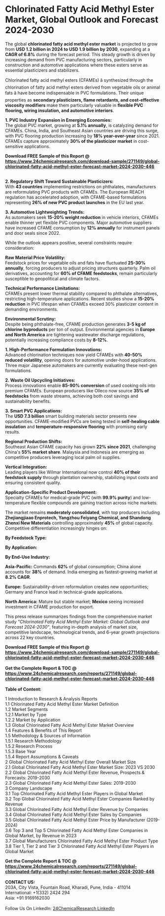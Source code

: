 <h1>Chlorinated Fatty Acid Methyl Ester Market, Global Outlook and Forecast 2024-2030</h1><p>The global <strong>chlorinated fatty acid methyl ester market</strong> is projected to grow from <strong>USD 1.2 billion in 2024 to USD 1.9 billion by 2030</strong>, expanding at a <strong>CAGR of 6.8%</strong> during the forecast period. This steady growth is driven by increasing demand from PVC manufacturing sectors, particularly in construction and automotive applications where these esters serve as essential plasticizers and stabilizers.</p><p>Chlorinated fatty acid methyl esters (CFAMEs) â synthesized through the chlorination of fatty acid methyl esters derived from vegetable oils or animal fats â have become indispensable in PVC formulations. Their unique properties as <strong>secondary plasticizers, flame retardants, and cost-effective viscosity modifiers</strong> make them particularly valuable in <strong>flexible PVC flooring, wiring insulation, and automotive interiors</strong>.</p><p><strong>1. PVC Industry Expansion in Emerging Economies:</strong><br>
The global PVC market, growing at <strong>5.1% annually</strong>, is catalyzing demand for CFAMEs. China, India, and Southeast Asian countries are driving this surge, with PVC flooring production increasing by <strong>18% year-over-year</strong> since 2021. CFAMEs capture approximately <strong>30% of the plasticizer market</strong> in cost-sensitive applications.</p><div><b>Download FREE Sample of this Report @ 
            <a href="https://www.24chemicalresearch.com/download-sample/271149/global-chlorinated-fatty-acid-methyl-ester-forecast-market-2024-2030-446">
            https://www.24chemicalresearch.com/download-sample/271149/global-chlorinated-fatty-acid-methyl-ester-forecast-market-2024-2030-446</a></b></div><br><p><strong>2. Regulatory Shift Toward Sustainable Plasticizers:</strong><br>
With <strong>43 countries</strong> implementing restrictions on phthalates, manufacturers are reformulating PVC products with CFAMEs. The European REACH regulation has accelerated adoption, with CFAME-based formulations representing <strong>26% of new PVC product launches</strong> in the EU last year.</p><p><strong>3. Automotive Lightweighting Trends:</strong><br>
As automakers seek <strong>15-20% weight reduction</strong> in vehicle interiors, CFAMEs enable thinner yet flexible PVC components. Major automotive suppliers have increased CFAME consumption by <strong>12% annually</strong> for instrument panels and door seals since 2022.</p><p>While the outlook appears positive, several constraints require consideration:</p><p><strong>Raw Material Price Volatility:</strong><br>
	Feedstock prices for vegetable oils and fats have fluctuated <strong>25-30% annually</strong>, forcing producers to adjust pricing structures quarterly. Palm oil derivatives, accounting for <strong>60% of CFAME feedstocks</strong>, remain particularly susceptible to geopolitical and climate factors.</p><p><strong>Technical Performance Limitations:</strong><br>
	CFAMEs present lower thermal stability compared to phthalate alternatives, restricting high-temperature applications. Recent studies show a <strong>15-20% reduction</strong> in PVC lifespan when CFAMEs exceed 30% plasticizer content in demanding environments.</p><p><strong>Environmental Scrutiny:</strong><br>
	Despite being phthalate-free, CFAME production generates <strong>3-5 kg of chlorine byproducts</strong> per ton of output. Environmental agencies in <strong>Europe and North America</strong> are tightening wastewater discharge regulations, potentially increasing compliance costs by <strong>8-12%</strong>.</p><p><strong>1. High-Performance Formulation Innovations:</strong><br>
Advanced chlorination techniques now yield CFAMEs with <strong>40-50% reduced volatility</strong>, opening doors for automotive under-hood applications. Three major Japanese automakers are currently evaluating these next-gen formulations.</p><p><strong>2. Waste Oil Upcycling Initiatives:</strong><br>
Process innovations enable <strong>85-90% conversion</strong> of used cooking oils into premium CFAMEs. European producers like Olleco now source <strong>35% of feedstocks</strong> from waste streams, achieving both cost savings and sustainability benefits.</p><p><strong>3. Smart PVC Applications:</strong><br>
The <strong>USD 7.3 billion</strong> smart building materials sector presents new opportunities. CFAME-modified PVCs are being tested in <strong>self-healing cable insulation</strong> and <strong>temperature-responsive flooring</strong> with promising early results.</p><p><strong>Regional Production Shifts:</strong><br>
	Southeast Asian CFAME capacity has grown <strong>22% since 2021</strong>, challenging China's <strong>55% market share</strong>. Malaysia and Indonesia are emerging as competitive producers leveraging local palm oil supplies.</p><p><strong>Vertical Integration:</strong><br>
	Leading players like Wilmar International now control <strong>40% of their feedstock supply</strong> through plantation ownership, stabilizing input costs and ensuring consistent quality.</p><p><strong>Application-Specific Product Development:</strong><br>
	Specialty CFAMEs for medical-grade PVC (with <strong>99.9% purity</strong>) and low-temperature flexible compounds are gaining traction across niche markets.</p><p>The market remains <strong>moderately consolidated</strong>, with top producers including <strong>Zhejiangjiaao Enprotech, Yangzhou Feiyang Chemical, and Shandong Zhenxi New Materials</strong> controlling approximately <strong>45%</strong> of global capacity. Competitive differentiation increasingly hinges on:</p><p><strong>By Feedstock Type:</strong></p><p><strong>By Application:</strong></p><p><strong>By End-Use Industry:</strong></p><p><strong>Asia-Pacific:</strong> Commands <strong>62%</strong> of global consumption; China alone accounts for <strong>38%</strong> of demand. India emerging as fastest-growing market at <strong>8.2% CAGR</strong>.</p><p><strong>Europe:</strong> Sustainability-driven reformulation creates new opportunities; Germany and France lead in technical-grade applications.</p><p><strong>North America:</strong> Mature but stable market; <strong>Mexico</strong> seeing increased investment in CFAME production for export.</p><p>This press release summarizes findings from the comprehensive market study <em>"Chlorinated Fatty Acid Methyl Ester Market: Global Outlook and Forecast 2024-2030"</em>, featuring in-depth analysis of market size, competitive landscape, technological trends, and 6-year growth projections across 22 key countries.</p><div><b>Download FREE Sample of this Report @ 
            <a href="https://www.24chemicalresearch.com/download-sample/271149/global-chlorinated-fatty-acid-methyl-ester-forecast-market-2024-2030-446">
            https://www.24chemicalresearch.com/download-sample/271149/global-chlorinated-fatty-acid-methyl-ester-forecast-market-2024-2030-446</a></b></div><br><div><b>Get the Complete Report & TOC @ 
            <a href="https://www.24chemicalresearch.com/reports/271149/global-chlorinated-fatty-acid-methyl-ester-forecast-market-2024-2030-446">
            https://www.24chemicalresearch.com/reports/271149/global-chlorinated-fatty-acid-methyl-ester-forecast-market-2024-2030-446</a></b></div><br>
            <b>Table of Content:</b><p>1 Introduction to Research & Analysis Reports<br />
    1.1 Chlorinated Fatty Acid Methyl Ester Market Definition<br />
    1.2 Market Segments<br />
        1.2.1 Market by Type<br />
        1.2.2 Market by Application<br />
    1.3 Global Chlorinated Fatty Acid Methyl Ester Market Overview<br />
    1.4 Features & Benefits of This Report<br />
    1.5 Methodology & Sources of Information<br />
        1.5.1 Research Methodology<br />
        1.5.2 Research Process<br />
        1.5.3 Base Year<br />
        1.5.4 Report Assumptions & Caveats<br />
2 Global Chlorinated Fatty Acid Methyl Ester Overall Market Size<br />
    2.1 Global Chlorinated Fatty Acid Methyl Ester Market Size: 2023 VS 2030<br />
    2.2 Global Chlorinated Fatty Acid Methyl Ester Revenue, Prospects & Forecasts: 2019-2030<br />
    2.3 Global Chlorinated Fatty Acid Methyl Ester Sales: 2019-2030<br />
3 Company Landscape<br />
    3.1 Top Chlorinated Fatty Acid Methyl Ester Players in Global Market<br />
    3.2 Top Global Chlorinated Fatty Acid Methyl Ester Companies Ranked by Revenue<br />
    3.3 Global Chlorinated Fatty Acid Methyl Ester Revenue by Companies<br />
    3.4 Global Chlorinated Fatty Acid Methyl Ester Sales by Companies<br />
    3.5 Global Chlorinated Fatty Acid Methyl Ester Price by Manufacturer (2019-2024)<br />
    3.6 Top 3 and Top 5 Chlorinated Fatty Acid Methyl Ester Companies in Global Market, by Revenue in 2023<br />
    3.7 Global Manufacturers Chlorinated Fatty Acid Methyl Ester Product Type<br />
    3.8 Tier 1, Tier 2 and Tier 3 Chlorinated Fatty Acid Methyl Ester Players in Global Market<br />
    </p><div><b>Get the Complete Report & TOC @ 
            <a href="https://www.24chemicalresearch.com/reports/271149/global-chlorinated-fatty-acid-methyl-ester-forecast-market-2024-2030-446">
            https://www.24chemicalresearch.com/reports/271149/global-chlorinated-fatty-acid-methyl-ester-forecast-market-2024-2030-446</a></b></div><br><b>CONTACT US:</b><br>
            203A, City Vista, Fountain Road, Kharadi, Pune, India - 411014<br>
            International: +1(332) 2424 294<br>
            Asia: +91 9169162030 <br><br>
            Follow Us On LinkedIn: <a href="https://www.linkedin.com/company/24chemicalresearch/">24ChemicalResearch LinkedIn</a>